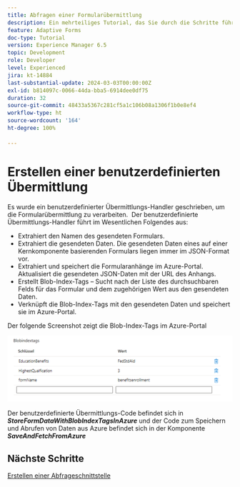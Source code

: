 ```yaml
---
title: Abfragen einer Formularübermittlung
description: Ein mehrteiliges Tutorial, das Sie durch die Schritte führt, die beim Abfragen von im Azure-Portal gespeicherten Formularübermittlungen erforderlich sind.
feature: Adaptive Forms
doc-type: Tutorial
version: Experience Manager 6.5
topic: Development
role: Developer
level: Experienced
jira: kt-14884
last-substantial-update: 2024-03-03T00:00:00Z
exl-id: b814097c-0066-44da-bba5-6914dee0df75
duration: 32
source-git-commit: 48433a5367c281cf5a1c106b08a1306f1b0e8ef4
workflow-type: ht
source-wordcount: '164'
ht-degree: 100%

---
```


# Erstellen einer benutzerdefinierten Übermittlung

Es wurde ein benutzerdefinierter Übermittlungs-Handler geschrieben, um die Formularübermittlung zu verarbeiten.  Der benutzerdefinierte Übermittlungs-Handler führt im Wesentlichen Folgendes aus:

* Extrahiert den Namen des gesendeten Formulars.
* Extrahiert die gesendeten Daten. Die gesendeten Daten eines auf einer Kernkomponente basierenden Formulars liegen immer im JSON-Format vor.
* Extrahiert und speichert die Formularanhänge im Azure-Portal. Aktualisiert die gesendeten JSON-Daten mit der URL des Anhangs.
* Erstellt Blob-Index-Tags – Sucht nach der Liste des durchsuchbaren Felds für das Formular und dem zugehörigen Wert aus den gesendeten Daten.
* Verknüpft die Blob-Index-Tags mit den gesendeten Daten und speichert sie im Azure-Portal.

Der folgende Screenshot zeigt die Blob-Index-Tags im Azure-Portal

![blob-index-tags](assets/blob-index-tags.png)

Der benutzerdefinierte Übermittlungs-Code befindet sich in **_StoreFormDataWithBlobIndexTagsInAzure_** und der Code zum Speichern und Abrufen von Daten aus Azure befindet sich in der Komponente **_SaveAndFetchFromAzure_**

## Nächste Schritte

[Erstellen einer Abfrageschnittstelle](./part3.md)
